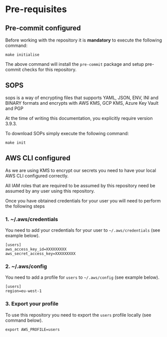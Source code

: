 # Pre-requisites

## Pre-commit configured

Before working with the repository it is **mandatory** to execute the following command:

```
make initialise
```

The above command will install the `pre-commit` package and setup pre-commit checks for this repository.

## SOPS

sops is a way of encrypting files that supports YAML, JSON, ENV, INI and BINARY formats and encrypts with AWS KMS, GCP KMS, Azure Key Vault and PGP

At the time of writing this documentation, you explicitly require version 3.9.3.

To download SOPs simply execute the following command:

```
make init
```

## AWS CLI configured

As we are using KMS to encrypt our secrets you need to have your local AWS CLI configured correctly.

All IAM roles that are required to be assumed by this repository need be assumed by any user using this repository.

Once you have obtained credentials for your user you will need to perform the following steps

### 1. ~/.aws/credentials

You need to add your credentials for your user to `~/.aws/credentials` (see example below).

```
[users]
aws_access_key_id=XXXXXXXXX
aws_secret_access_key=XXXXXXXXX
```

### 2. ~/.aws/config

You need to add a profile for `users` to `~/.aws/config` (see example below).

```
[users]
region=eu-west-1
```

### 3. Export your profile

To use this repository you need to export the `users` profile locally (see command below).

```
export AWS_PROFILE=users
```
